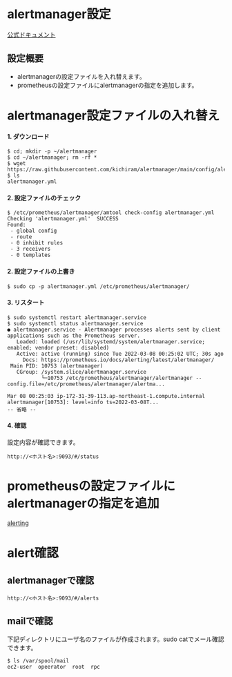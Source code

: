 # alertmanager設定
[公式ドキュメント](https://prometheus.io/docs/alerting/latest/configuration/)
## 設定概要
* alertmanagerの設定ファイルを入れ替えます。
* prometheusの設定ファイルにalertmanagerの指定を追加します。

# alertmanager設定ファイルの入れ替え
#### 1. ダウンロード
```
$ cd; mkdir -p ~/alertmanager
$ cd ~/alertmanager; rm -rf *
$ wget https://raw.githubusercontent.com/kichiram/alertmanager/main/config/alertmanager/alertmanager.yml
$ ls
alertmanager.yml
```
#### 2. 設定ファイルのチェック
```
$ /etc/prometheus/alertmanager/amtool check-config alertmanager.yml 
Checking 'alertmanager.yml'  SUCCESS
Found:
 - global config
 - route
 - 0 inhibit rules
 - 3 receivers
 - 0 templates
```
#### 2. 設定ファイルの上書き
```
$ sudo cp -p alertmanager.yml /etc/prometheus/alertmanager/
```
#### 3. リスタート
```
$ sudo systemctl restart alertmanager.service
$ sudo systemctl status alertmanager.service
● alertmanager.service - Alertmanager processes alerts sent by client applications such as the Prometheus server.
   Loaded: loaded (/usr/lib/systemd/system/alertmanager.service; enabled; vendor preset: disabled)
   Active: active (running) since Tue 2022-03-08 00:25:02 UTC; 30s ago
     Docs: https://prometheus.io/docs/alerting/latest/alertmanager/
 Main PID: 10753 (alertmanager)
   CGroup: /system.slice/alertmanager.service
           └─10753 /etc/prometheus/alertmanager/alertmanager --config.file=/etc/prometheus/alertmanager/alertma...

Mar 08 00:25:03 ip-172-31-39-113.ap-northeast-1.compute.internal alertmanager[10753]: level=info ts=2022-03-08T...
-- 省略 --
```
#### 4. 確認
設定内容が確認できます。
```
http://<ホスト名>:9093/#/status
```
# prometheusの設定ファイルにalertmanagerの指定を追加
[alerting](https://github.com/kichiram/prometheus/tree/main/config/alerting)

# alert確認
## alertmanagerで確認
```
http://<ホスト名>:9093/#/alerts
```
## mailで確認
下記ディレクトリにユーザ名のファイルが作成されます。sudo catでメール確認できます。
```
$ ls /var/spool/mail
ec2-user  opeerator  root  rpc
```
